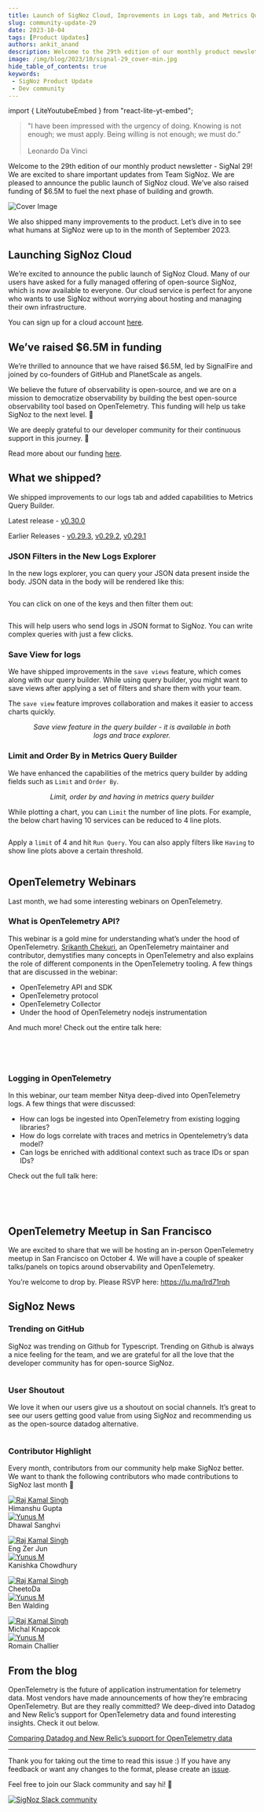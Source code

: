 ```yaml
---
title: Launch of SigNoz Cloud, Improvements in Logs tab, and Metrics Query Builder - SigNal 29
slug: community-update-29
date: 2023-10-04
tags: [Product Updates]
authors: ankit_anand
description: Welcome to the 29th edition of our monthly product newsletter - SigNal 29! We are excited to share important updates from Team SigNoz. We are pleased to announce the public launch of SigNoz cloud. We’ve also raised funding of...
image: /img/blog/2023/10/signal-29_cover-min.jpg
hide_table_of_contents: true
keywords:
 - SigNoz Product Update
 - Dev community
---
```

import { LiteYoutubeEmbed } from "react-lite-yt-embed";

<head>
  <link rel="canonical" href="https://signoz.io/blog/community-update-29/"/>
</head>

> "I have been impressed with the urgency of doing. Knowing is not enough; we must apply. Being willing is not enough; we must do.” <br></br>
> Leonardo Da Vinci

Welcome to the 29th edition of our monthly product newsletter - SigNal 29! We are excited to share important updates from Team SigNoz. We are pleased to announce the public launch of SigNoz cloud. We’ve also raised funding of $6.5M to fuel the next phase of building and growth.

<!--truncate-->

![Cover Image](/img/blog/2023/10/signal-29-cover.webp)

We also shipped many improvements to the product. Let’s dive in to see what humans at SigNoz were up to in the month of September 2023.

## Launching SigNoz Cloud

We’re excited to announce the public launch of SigNoz Cloud. Many of our users have asked for a fully managed offering of open-source SigNoz, which is now available to everyone. Our cloud service is perfect for anyone who wants to use SigNoz without worrying about hosting and managing their own infrastructure.

You can sign up for a cloud account [here](https://signoz.io/teams/).

## We’ve raised $6.5M in funding

We’re thrilled to announce that we have raised $6.5M, led by SignalFire and joined by co-founders of GitHub and PlanetScale as angels. 

We believe the future of observability is open-source, and we are on a mission to democratize observability by building the best open-source observability tool based on OpenTelemetry. This funding will help us take SigNoz to the next level. 🚀

We are deeply grateful to our developer community for their continuous support in this journey. 🙏

Read more about our funding [here](https://signoz.io/newsroom/signoz-funding/).

## What we shipped?

We shipped improvements to our logs tab and added capabilities to Metrics Query Builder.

Latest release - <a href = "https://github.com/SigNoz/signoz/releases/tag/v0.30.0" rel="noopener noreferrer nofollow" target="_blank" >v0.30.0</a>

Earlier Releases - <a href = "https://github.com/SigNoz/signoz/releases/tag/v0.29.3" rel="noopener noreferrer nofollow" target="_blank" >v0.29.3</a>,  <a href = "https://github.com/SigNoz/signoz/releases/tag/v0.29.2" rel="noopener noreferrer nofollow" target="_blank" >v0.29.2</a>,  <a href = "https://github.com/SigNoz/signoz/releases/tag/v0.29.1" rel="noopener noreferrer nofollow" target="_blank" >v0.29.1</a>

### JSON Filters in the New Logs Explorer

In the new logs explorer, you can query your JSON data present inside the body. JSON data in the body will be rendered like this:


<figure data-zoomable align='center'>
    <img src="/img/blog/2023/10/json_filter_1.webp" alt=""/>
    <figcaption><i></i></figcaption>
</figure>


You can click on one of the keys and then filter them out:


<figure data-zoomable align='center'>
    <img src="/img/blog/2023/10/json_filter_2.webp" alt=""/>
    <figcaption><i></i></figcaption>
</figure>


This will help users who send logs in JSON format to SigNoz. You can write complex queries with just a few clicks.

### Save View for logs

We have shipped improvements in the `save views` feature, which comes along with our query builder. While using query builder, you might want to save views after applying a set of filters and share them with your team.

The `save view` feature improves collaboration and makes it easier to access charts quickly.


<figure data-zoomable align='center'>
    <img src="/img/blog/2023/10/save_view_logs.webp" alt=""/>
    <figcaption><i>Save view feature in the query builder - it is available in both logs and trace explorer.</i></figcaption>
</figure>


### Limit and Order By in Metrics Query Builder

We have enhanced the capabilities of the metrics query builder by adding fields such as `Limit` and `Order By`.

<figure data-zoomable align='center'>
    <img src="/img/blog/2023/10/query_builder_ft.webp" alt=""/>
    <figcaption><i>Limit, order by and having in metrics query builder</i></figcaption>
</figure>


While plotting a chart, you can `Limit` the number of line plots. For example, the below chart having 10 services can be reduced to 4 line plots.

<figure data-zoomable align='center'>
    <img src="/img/blog/2023/10/qb_plotting_1.webp" alt=""/>
    <figcaption><i></i></figcaption>
</figure>


Apply a `limit` of 4 and hit `Run Query`. You can also apply filters like `Having` to show line plots above a certain threshold.

<figure data-zoomable align='center'>
    <img src="/img/blog/2023/10/qb_plotting_2.webp" alt=""/>
    <figcaption><i></i></figcaption>
</figure>


## OpenTelemetry Webinars

Last month, we had some interesting webinars on OpenTelemetry. 

### What is OpenTelemetry API?

This webinar is a gold mine for understanding what’s under the hood of OpenTelemetry. <a href = "https://github.com/srikanthccv" rel="noopener noreferrer nofollow" target="_blank" >Srikanth Chekuri</a>, an OpenTelemetry maintainer and contributor, demystifies many concepts in OpenTelemetry and also explains the role of different components in the OpenTelemetry tooling. A few things that are discussed in the webinar:

- OpenTelemetry API and SDK
- OpenTelemetry protocol
- OpenTelemetry Collector
- Under the hood of OpenTelemetry nodejs instrumentation

And much more! Check out the entire talk here: 


<p>&nbsp;</p>

<LiteYoutubeEmbed id="vKuz6_R0iIU" mute={false} />

<p>&nbsp;</p>


### Logging in OpenTelemetry

In this webinar, our team member Nitya deep-dived into OpenTelemetry logs. A few things that were discussed:

- How can logs be ingested into OpenTelemetry from existing logging libraries?
- How do logs correlate with traces and metrics in Opentelemetry’s data model?
- Can logs be enriched with additional context such as trace IDs or span IDs?

Check out the full talk here:

<p>&nbsp;</p>

<LiteYoutubeEmbed id="u47mQGqvJwg" mute={false} />

<p>&nbsp;</p>


## OpenTelemetry Meetup in San Francisco

We are excited to share that we will be hosting an in-person OpenTelemetry meetup in San Francisco on October 4. We will have a couple of speaker talks/panels on topics around observability and OpenTelemetry. 

You’re welcome to drop by. Please RSVP here: <a href = "https://lu.ma/lrd71rqh" rel="noopener noreferrer nofollow" target="_blank" >https://lu.ma/lrd71rqh</a>

## SigNoz News

### Trending on GitHub

SigNoz was trending on Github for Typescript. Trending on Github is always a nice feeling for the team, and we are grateful for all the love that the developer community has for open-source SigNoz.

<figure data-zoomable align='center'>
    <img src="/img/blog/2023/10/github-trending.webp" alt=""/>
    <figcaption><i></i></figcaption>
</figure>


### User Shoutout

We love it when our users give us a shoutout on social channels. It’s great to see our users getting good value from using SigNoz and recommending us as the open-source datadog alternative.


<figure data-zoomable align='center'>
    <img src="/img/blog/2023/10/twitter_shoutout.webp" alt=""/>
    <figcaption><i></i></figcaption>
</figure>


### Contributor Highlight

Every month, contributors from our community help make SigNoz better. We want to thank the following contributors who made contributions to SigNoz last month 🤗

<div class="row">
    <div class="col col--6">
      <div class="avatar">
      <a
         class="avatar__photo-link avatar__photo avatar__photo--lg"
         href="https://github.com/himanshugupta714"
      >
         <img
            alt="Raj Kamal Singh"
            src="https://avatars.githubusercontent.com/u/83918058?v=4"
         />
      </a>
      <div class="avatar__intro">
         <div class="avatar__name">Himanshu Gupta</div>
         <small class="avatar__subtitle">
         </small>
      </div>
      </div>
   </div>
    <div class="col col--6">
      <div class="avatar">
      <a
         class="avatar__photo-link avatar__photo avatar__photo--lg"
         href="https://github.com/dhawal1248"
      >
         <img
            alt="Yunus M"
            src="https://avatars.githubusercontent.com/u/43755122?v=4"
         />
      </a>
      <div class="avatar__intro">
         <div class="avatar__name">Dhawal Sanghvi</div>
         <small class="avatar__subtitle">
         </small>
      </div>
      </div>
   </div>
</div>

<p></p>

<div class="row">
    <div class="col col--6">
      <div class="avatar">
      <a
         class="avatar__photo-link avatar__photo avatar__photo--lg"
         href="https://github.com/Juneezee"
      >
         <img
            alt="Raj Kamal Singh"
            src="https://avatars.githubusercontent.com/u/20135478?v=4"
         />
      </a>
      <div class="avatar__intro">
         <div class="avatar__name">Eng Zer Jun</div>
         <small class="avatar__subtitle">
         </small>
      </div>
      </div>
   </div>
    <div class="col col--6">
      <div class="avatar">
      <a
         class="avatar__photo-link avatar__photo avatar__photo--lg"
         href="https://github.com/CKanishka"
      >
         <img
            alt="Yunus M"
            src="https://avatars.githubusercontent.com/u/30779692?v=4"
         />
      </a>
      <div class="avatar__intro">
         <div class="avatar__name">Kanishka Chowdhury</div>
         <small class="avatar__subtitle">
         </small>
      </div>
      </div>
   </div>
</div>

<p></p>

<div class="row">
    <div class="col col--6">
      <div class="avatar">
      <a
         class="avatar__photo-link avatar__photo avatar__photo--lg"
         href="https://github.com/Calm-Rock"
      >
         <img
            alt="Raj Kamal Singh"
            src="https://avatars.githubusercontent.com/u/31571545?v=4"
         />
      </a>
      <div class="avatar__intro">
         <div class="avatar__name">CheetoDa</div>
         <small class="avatar__subtitle">
         </small>
      </div>
      </div>
   </div>
    <div class="col col--6">
      <div class="avatar">
      <a
         class="avatar__photo-link avatar__photo avatar__photo--lg"
         href="https://github.com/bwalding"
      >
         <img
            alt="Yunus M"
            src="https://avatars.githubusercontent.com/u/47446?v=4"
         />
      </a>
      <div class="avatar__intro">
         <div class="avatar__name">Ben Walding</div>
         <small class="avatar__subtitle">
         </small>
      </div>
      </div>
   </div>
</div>

<p></p>

<div class="row">
    <div class="col col--6">
      <div class="avatar">
      <a
         class="avatar__photo-link avatar__photo avatar__photo--lg"
         href="https://github.com/mknapcok"
      >
         <img
            alt="Raj Kamal Singh"
            src="https://avatars.githubusercontent.com/u/74188687?v=4"
         />
      </a>
      <div class="avatar__intro">
         <div class="avatar__name">Michal Knapcok</div>
         <small class="avatar__subtitle">
         </small>
      </div>
      </div>
   </div>
    <div class="col col--6">
      <div class="avatar">
      <a
         class="avatar__photo-link avatar__photo avatar__photo--lg"
         href="https://github.com/rchallie"
      >
         <img
            alt="Yunus M"
            src="https://avatars.githubusercontent.com/u/56265634?v=4"
         />
      </a>
      <div class="avatar__intro">
         <div class="avatar__name">Romain Challier</div>
         <small class="avatar__subtitle">
         </small>
      </div>
      </div>
   </div>
</div>



## From the blog

OpenTelemetry is the future of application instrumentation for telemetry data. Most vendors have made announcements of how they’re embracing OpenTelemetry. But are they really committed? We deep-dived into Datadog and New Relic’s support for OpenTelemetry data and found interesting insights. Check it out below.

[Comparing Datadog and New Relic’s support for OpenTelemetry data](https://signoz.io/blog/is-opentelemetry-a-first-class-citizen-in-your-dashboard-a-datadog-and-newrelic-comparison/)


---

Thank you for taking out the time to read this issue :) If you have any feedback or want any changes to the format, please create an <a href = "https://github.com/SigNoz/signoz/issues" rel="noopener noreferrer nofollow" target="_blank" >issue</a>.

Feel free to join our Slack community and say hi! 👋 

[![SigNoz Slack community](/img/blog/common/join_slack_cta.png)](https://signoz.io/slack)
